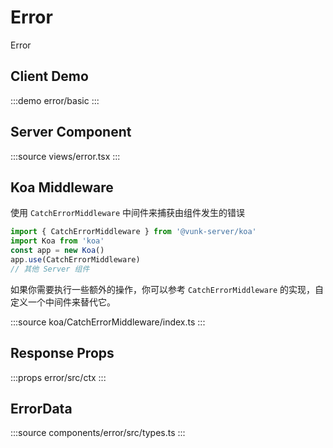 # Error

Error

## Client Demo

:::demo
error/basic
:::

## Server Component

:::source
views/error.tsx
:::

## Koa Middleware

使用 `CatchErrorMiddleware` 中间件来捕获由组件发生的错误
```ts
import { CatchErrorMiddleware } from '@vunk-server/koa'
import Koa from 'koa'
const app = new Koa()
app.use(CatchErrorMiddleware)
// 其他 Server 组件
```

如果你需要执行一些额外的操作，你可以参考 `CatchErrorMiddleware` 的实现，自定义一个中间件来替代它。

:::source
koa/CatchErrorMiddleware/index.ts
:::

## Response Props

:::props
error/src/ctx
:::

## ErrorData

:::source
components/error/src/types.ts
:::
